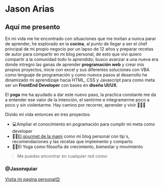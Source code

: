 # Jason Arias
## Aquí me presento 


En mi vida me he encontrado con situaciones que me invitan a nunca parar de aprender, he explorado en la **cocina**, al punto de llegar a ser el chef principal de mi propio negocio por un lapso de 12 años y preparar recetas de autor para compartir en mi blog personal, de esto que vivi quiero compartir a la comunidad todo lo aprendido; busco avanzar a una nueva era donde intregro las ganas de aprender **programación web** y crear mis propios proyectos, inicie con excel y sus diferentes soluciones con VBA como lenguaje de programación y como nuevos pasos al desarrollo he dinamizado mi aprendizaje hacia HTML, CSS y Javascript para como meta ser un **FrontEnd Developer** con bases en **diseño UI/UX**.

El **yoga** me ha ayudado a dar este nuevo paso, la practica constante me da a entender ese valor de la intención, el sentirme e integramerme poco a poco y sin violentarme. Hay camino por recorrer, aprender y vivir 🙏🙏🙏

Divido mi vida entonces en tres proyectos:

* 💻Ampliar el conocimiento en pogramación para cumplir mi meta como developer
* 👨‍🍳[El gourmet de la mami](http://www.elgourmetdelamami.co/) como mi blog personal con tip´s, recomendaciones y las recetas que implemento y comparto
* 🧘‍♂️El Yoga como filosofia de crecimiento, bienestar y movimiento


> Me puedes encontrar en cualquier red como:
### @Jasonquiar

[Visita mi pagina personal😊](https://jasonquiar.github.io/)